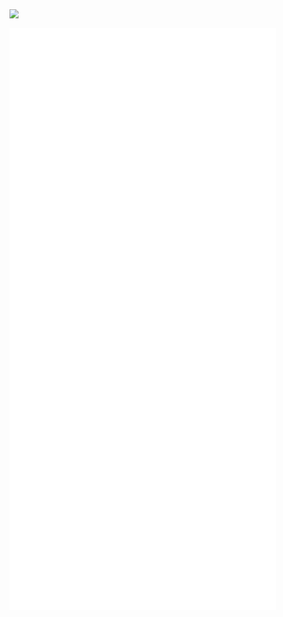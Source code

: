 <img src="https://komarev.com/ghpvc/?username=Deepak5310">

<!-- If you're using "main" as default branch -->
![Metrics](https://github.com/Deepak5310/Deepak5310/blob/metrics/github-metrics.svg)

